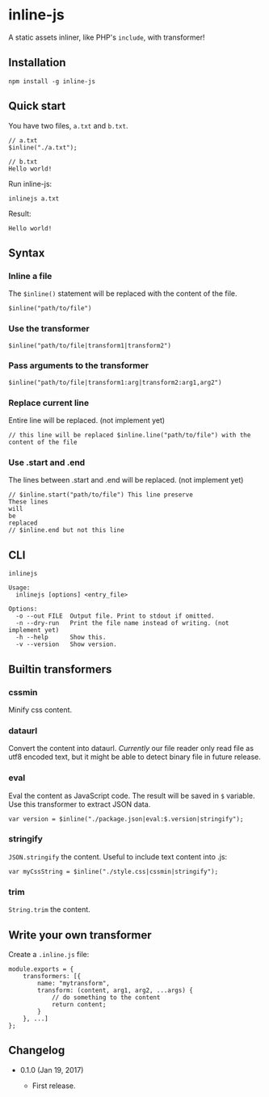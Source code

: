 inline-js
=========

A static assets inliner, like PHP's `include`, with transformer!

Installation
------------
```
npm install -g inline-js
```

Quick start
-----------
You have two files, `a.txt` and `b.txt`.
```
// a.txt
$inline("./a.txt");

// b.txt
Hello world!
```
Run inline-js:
```
inlinejs a.txt
```
Result:
```
Hello world!
```

Syntax
------
### Inline a file
The `$inline()` statement will be replaced with the content of the file.
```
$inline("path/to/file")
```
### Use the transformer
```
$inline("path/to/file|transform1|transform2")
```
### Pass arguments to the transformer
```
$inline("path/to/file|transform1:arg|transform2:arg1,arg2")
```
### Replace current line
Entire line will be replaced. (not implement yet)
```
// this line will be replaced $inline.line("path/to/file") with the content of the file
```
### Use .start and .end
The lines between .start and .end will be replaced. (not implement yet)
```
// $inline.start("path/to/file") This line preserve
These lines
will
be
replaced
// $inline.end but not this line
```

CLI
----

```
inlinejs

Usage:
  inlinejs [options] <entry_file>

Options:
  -o --out FILE  Output file. Print to stdout if omitted.
  -n --dry-run   Print the file name instead of writing. (not implement yet)
  -h --help      Show this.
  -v --version   Show version.
```

Builtin transformers
--------------------

### cssmin
Minify css content.

### dataurl
Convert the content into dataurl. *Currently* our file reader only read file as utf8 encoded text, but it might be able to detect binary file in future release.

### eval
Eval the content as JavaScript code. The result will be saved in `$` variable. Use this transformer to extract JSON data.
```
var version = $inline("./package.json|eval:$.version|stringify");
```

### stringify
`JSON.stringify` the content. Useful to include text content into .js:
```
var myCssString = $inline("./style.css|cssmin|stringify");
```

### trim
`String.trim` the content.

Write your own transformer
--------------------------
Create a `.inline.js` file:
```
module.exports = {
	transformers: [{
		name: "mytransform",
		transform: (content, arg1, arg2, ...args) {
			// do something to the content
			return content;
		}
	}, ...]
};
```

Changelog
---------

* 0.1.0 (Jan 19, 2017)

    - First release.
